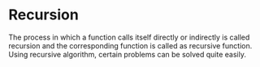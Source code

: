 # Recursion

The process in which a function calls itself directly or indirectly is called recursion and the corresponding function is called as recursive function. 
Using recursive algorithm, certain problems can be solved quite easily.

